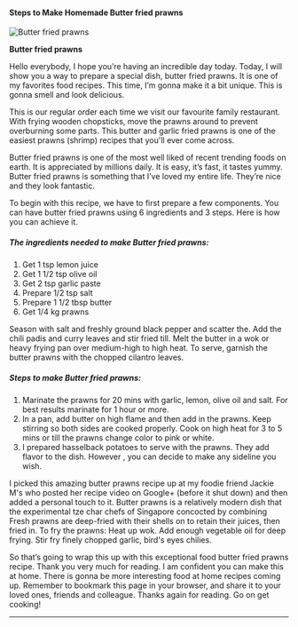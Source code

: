             

#### Steps to Make Homemade Butter fried prawns

![Butter fried prawns](https://img-global.cpcdn.com/recipes/5506502263570432/751x532cq70/butter-fried-prawns-recipe-main-photo.jpg)

**Butter fried prawns**

Hello everybody, I hope you’re having an incredible day today. Today, I will show you a way to prepare a special dish, butter fried prawns. It is one of my favorites food recipes. This time, I’m gonna make it a bit unique. This is gonna smell and look delicious.

This is our regular order each time we visit our favourite family restaurant. With frying wooden chopsticks, move the prawns around to prevent overburning some parts. This butter and garlic fried prawns is one of the easiest prawns (shrimp) recipes that you'll ever come across.

Butter fried prawns is one of the most well liked of recent trending foods on earth. It is appreciated by millions daily. It is easy, it’s fast, it tastes yummy. Butter fried prawns is something that I’ve loved my entire life. They’re nice and they look fantastic.

To begin with this recipe, we have to first prepare a few components. You can have butter fried prawns using 6 ingredients and 3 steps. Here is how you can achieve it.

##### The ingredients needed to make Butter fried prawns:

1.  Get 1 tsp lemon juice
2.  Get 1 1/2 tsp olive oil
3.  Get 2 tsp garlic paste
4.  Prepare 1/2 tsp salt
5.  Prepare 1 1/2 tbsp butter
6.  Get 1/4 kg prawns

Season with salt and freshly ground black pepper and scatter the. Add the chili padis and curry leaves and stir fried till. Melt the butter in a wok or heavy frying pan over medium-high to high heat. To serve, garnish the butter prawns with the chopped cilantro leaves.

##### Steps to make Butter fried prawns:

1.  Marinate the prawns for 20 mins with garlic, lemon, olive oil and salt. For best results marinate for 1 hour or more.
2.  In a pan, add butter on high flame and then add in the prawns. Keep stirring so both sides are cooked properly. Cook on high heat for 3 to 5 mins or till the prawns change color to pink or white.
3.  I prepared hasselback potatoes to serve with the prawns. They add flavor to the dish. However , you can decide to make any sideline you wish.

I picked this amazing butter prawns recipe up at my foodie friend Jackie M's who posted her recipe video on Google+ (before it shut down) and then added a personal touch to it. Butter prawns is a relatively modern dish that the experimental tze char chefs of Singapore concocted by combining Fresh prawns are deep-fried with their shells on to retain their juices, then fried in. To fry the prawns: Heat up wok. Add enough vegetable oil for deep frying. Stir fry finely chopped garlic, bird's eyes chilies.

So that’s going to wrap this up with this exceptional food butter fried prawns recipe. Thank you very much for reading. I am confident you can make this at home. There is gonna be more interesting food at home recipes coming up. Remember to bookmark this page in your browser, and share it to your loved ones, friends and colleague. Thanks again for reading. Go on get cooking!

* * *
